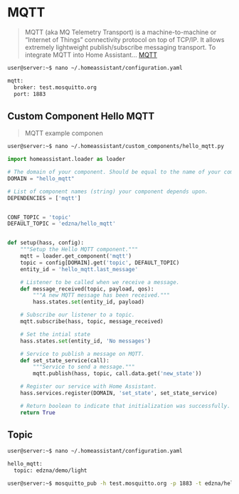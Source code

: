 # MQTT

> MQTT (aka MQ Telemetry Transport) is a machine-to-machine or “Internet of Things” connectivity protocol on top of TCP/IP. It allows extremely lightweight publish/subscribe messaging transport. To integrate MQTT into Home Assistant... [MQTT](https://home-assistant.io/components/mqtt/)


```sh
user@server:~$ nano ~/.homeassistant/configuration.yaml
```

```sh
mqtt:
  broker: test.mosquitto.org
  port: 1883
```

## Custom Component Hello MQTT

> MQTT example componen

```sh
user@server:~$ nano ~/.homeassistant/custom_components/hello_mqtt.py
```

```python
import homeassistant.loader as loader

# The domain of your component. Should be equal to the name of your component.
DOMAIN = "hello_mqtt"

# List of component names (string) your component depends upon.
DEPENDENCIES = ['mqtt']


CONF_TOPIC = 'topic'
DEFAULT_TOPIC = 'edzna/hello_mqtt'


def setup(hass, config):
    """Setup the Hello MQTT component."""
    mqtt = loader.get_component('mqtt')
    topic = config[DOMAIN].get('topic', DEFAULT_TOPIC)
    entity_id = 'hello_mqtt.last_message'

    # Listener to be called when we receive a message.
    def message_received(topic, payload, qos):
        """A new MQTT message has been received."""
        hass.states.set(entity_id, payload)

    # Subscribe our listener to a topic.
    mqtt.subscribe(hass, topic, message_received)

    # Set the intial state
    hass.states.set(entity_id, 'No messages')

    # Service to publish a message on MQTT.
    def set_state_service(call):
        """Service to send a message."""
        mqtt.publish(hass, topic, call.data.get('new_state'))

    # Register our service with Home Assistant.
    hass.services.register(DOMAIN, 'set_state', set_state_service)

    # Return boolean to indicate that initialization was successfully.
    return True
```

## Topic

```sh
user@server:~$ nano ~/.homeassistant/configuration.yaml
```

```sh
hello_mqtt:
  topic: edzna/demo/light
```

```sh
user@server:~$ mosquitto_pub -h test.mosquitto.org -p 1883 -t edzna/hello_mqtt -m "ThisIsIt"
```
